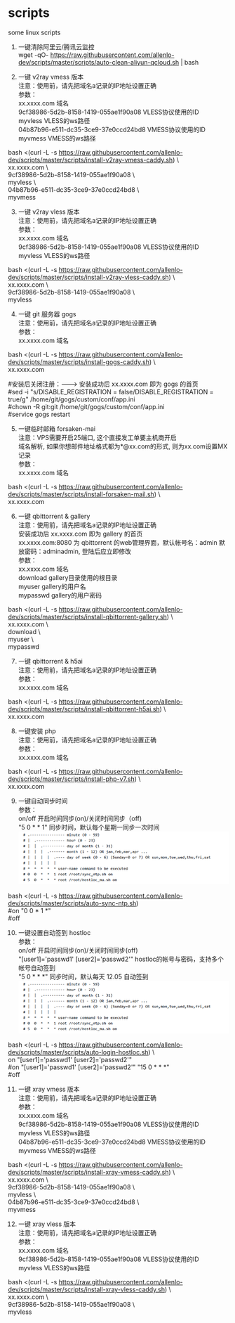 # scripts
some linux scripts
  
1. 一键清除阿里云/腾讯云监控  
wget -qO- https://raw.githubusercontent.com/allenlo-dev/scripts/master/scripts/auto-clean-aliyun-qcloud.sh | bash
  
2. 一键 v2ray vmess 版本  
注意：使用前，请先把域名a记录的IP地址设置正确  
参数：  
xx.xxxx.com                             域名  
9cf38986-5d2b-8158-1419-055ae1f90a08    VLESS协议使用的ID  
myvless                                 VLESS的ws路径  
04b87b96-e511-dc35-3ce9-37e0ccd24bd8    VMESS协议使用的ID  
myvmess                                 VMESS的ws路径  
  
bash <(curl -L -s https://raw.githubusercontent.com/allenlo-dev/scripts/master/scripts/install-v2ray-vmess-caddy.sh) \  
xx.xxxx.com \  
9cf38986-5d2b-8158-1419-055ae1f90a08 \  
myvless \  
04b87b96-e511-dc35-3ce9-37e0ccd24bd8 \  
myvmess  
  
3. 一键 v2ray vless 版本  
注意：使用前，请先把域名a记录的IP地址设置正确  
参数：  
xx.xxxx.com                             域名  
9cf38986-5d2b-8158-1419-055ae1f90a08    VLESS协议使用的ID  
myvless                                 VLESS的ws路径  
  
bash <(curl -L -s https://raw.githubusercontent.com/allenlo-dev/scripts/master/scripts/install-v2ray-vless-caddy.sh) \  
xx.xxxx.com \  
9cf38986-5d2b-8158-1419-055ae1f90a08 \  
myvless  
  
4. 一键 git 服务器 gogs  
注意：使用前，请先把域名a记录的IP地址设置正确  
参数：  
xx.xxxx.com                             域名  
  
bash <(curl -L -s https://raw.githubusercontent.com/allenlo-dev/scripts/master/scripts/install-gogs-caddy.sh) \  
xx.xxxx.com  
  
#安装后关闭注册：---> 安装成功后 xx.xxxx.com 即为 gogs 的首页  
#sed -i "s/DISABLE_REGISTRATION   = false/DISABLE_REGISTRATION   = true/g" /home/git/gogs/custom/conf/app.ini  
#chown -R git:git /home/git/gogs/custom/conf/app.ini  
#service gogs restart  
  
5. 一键临时邮箱 forsaken-mai  
注意：VPS需要开启25端口, 这个直接发工单要主机商开启  
     域名解析, 如果你想邮件地址格式都为*@xx.com的形式, 则为xx.com设置MX记录  
参数：  
xx.xxxx.com                             域名  
  
bash <(curl -L -s https://raw.githubusercontent.com/allenlo-dev/scripts/master/scripts/install-forsaken-mail.sh) \  
xx.xxxx.com  
  
6. 一键 qbittorrent & gallery  
注意：使用前，请先把域名a记录的IP地址设置正确  
安装成功后 xx.xxxx.com 即为 gallery 的首页  
xx.xxxx.com:8080 为 qbittorrent 的web管理界面，默认帐号名：admin 默放密码：adminadmin, 登陆后应立即修改  
参数：  
xx.xxxx.com                             域名  
download                                gallery目录使用的根目录  
myuser                                  gallery的用户名  
mypasswd                                gallery的用户密码  
  
bash <(curl -L -s https://raw.githubusercontent.com/allenlo-dev/scripts/master/scripts/install-qbittorrent-gallery.sh) \  
xx.xxxx.com \  
download \  
myuser \  
mypasswd  
  
7. 一键 qbittorrent & h5ai  
注意：使用前，请先把域名a记录的IP地址设置正确  
参数：  
xx.xxxx.com                             域名  
  
bash <(curl -L -s https://raw.githubusercontent.com/allenlo-dev/scripts/master/scripts/install-qbittorrent-h5ai.sh) \  
xx.xxxx.com  
  
8. 一键安装 php  
注意：使用前，请先把域名a记录的IP地址设置正确  
参数：  
xx.xxxx.com                             域名  
  
bash <(curl -L -s https://raw.githubusercontent.com/allenlo-dev/scripts/master/scripts/install-php-v7.sh) \  
xx.xxxx.com   
  
9. 一键自动同步时间  
参数：  
on/off                                  开启时间同步(on)/关闭时间同步（off)  
"5  0  *  *  1"                         同步时间，默认每个星期一同步一次时间  
![image](https://github.com/allenlo-dev/scripts/blob/master/image/crontab.png)  
  
bash <(curl -L -s https://raw.githubusercontent.com/allenlo-dev/scripts/master/scripts/auto-sync-ntp.sh)  
#on "0  0  *  1  *"  
#off  

10. 一键设置自动签到 hostloc  
参数：  
on/off                                  开启时间同步(on)/关闭时间同步(off)  
"[user1]='passwd1' [user2]='passwd2'"   hostloc的帐号与密码，支持多个帐号自动签到  
"5  0  *  *  *"                         同步时间，默认每天 12.05 自动签到  
![image](https://github.com/allenlo-dev/scripts/blob/master/image/crontab.png)  
  
bash <(curl -L -s https://raw.githubusercontent.com/allenlo-dev/scripts/master/scripts/auto-login-hostloc.sh) \  
on "[user1]='passwd1' [user2]='passwd2'"  
#on "[user1]='passwd1' [user2]='passwd2'" "15 0  *  *  *"  
#off  
  
11. 一键 xray vmess 版本  
注意：使用前，请先把域名a记录的IP地址设置正确  
参数：  
xx.xxxx.com                             域名  
9cf38986-5d2b-8158-1419-055ae1f90a08    VLESS协议使用的ID  
myvless                                 VLESS的ws路径  
04b87b96-e511-dc35-3ce9-37e0ccd24bd8    VMESS协议使用的ID  
myvmess                                 VMESS的ws路径  
  
bash <(curl -L -s https://raw.githubusercontent.com/allenlo-dev/scripts/master/scripts/install-xray-vmess-caddy.sh) \  
xx.xxxx.com \  
9cf38986-5d2b-8158-1419-055ae1f90a08 \  
myvless \  
04b87b96-e511-dc35-3ce9-37e0ccd24bd8 \  
myvmess  
  
12. 一键 xray vless 版本  
注意：使用前，请先把域名a记录的IP地址设置正确  
参数：  
xx.xxxx.com                             域名  
9cf38986-5d2b-8158-1419-055ae1f90a08    VLESS协议使用的ID  
myvless                                 VLESS的ws路径  
  
bash <(curl -L -s https://raw.githubusercontent.com/allenlo-dev/scripts/master/scripts/install-xray-vless-caddy.sh) \  
xx.xxxx.com \  
9cf38986-5d2b-8158-1419-055ae1f90a08 \  
myvless  
